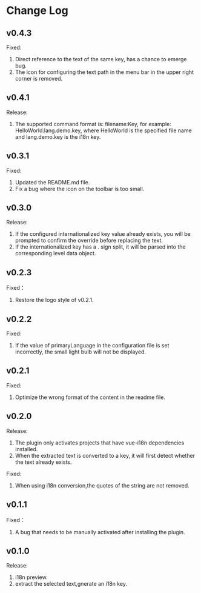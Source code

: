 # Change Log

## v0.4.3
Fixed:
1. Direct reference to the text of the same key, has a chance to emerge bug.
2. The icon for configuring the text path in the menu bar in the upper right corner is removed.

## v0.4.1
Release:
1. The supported command format is: filename:Key, for example: HelloWorld:lang.demo.key, where HelloWorld is the specified file name and lang.demo.key is the i18n key.

## v0.3.1
Fixed:
1. Updated the README.md file.
2. Fix a bug where the icon on the toolbar is too small.

## v0.3.0  
Release:  
1. If the configured internationalized key value already exists, you will be prompted to confirm the override before replacing the text.
2. If the internationalized key has a . sign split, it will be parsed into the corresponding level data object.

## v0.2.3
Fixed：
1. Restore the logo style of v0.2.1.

## v0.2.2
Fixed:
1. If the value of primaryLanguage in the configuration file is set incorrectly, the small light bulb will not be displayed.

## v0.2.1
Fixed:
1. Optimize the wrong format of the content in the readme file.

## v0.2.0
Release:
1. The plugin only activates projects that have vue-i18n dependencies installed.
2. When the extracted text is converted to a key, it will first detect whether the text already exists.

Fixed:
1. When using i18n conversion,the quotes of the string are not removed.

## v0.1.1
Fixed：  
1. A bug that needs to be manually activated after installing the plugin.

## v0.1.0  
Release:  
1. i18n preview.   
2. extract the selected text,gnerate an i18n key.